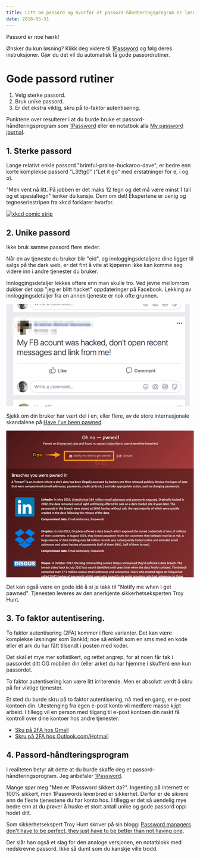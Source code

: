 ```yaml
---
title: Litt om passord og hvorfor et passord-håndteringsprogram er løsningen.
date: 2018-05-31
---
```


Passord er noe hærk!

Ønsker du kun løsning? Klikk deg videre til [1Password](https://1password.com/) og følg deres instruksjoner. Gjør du det vil du automatisk få gode passordrutiner.

# Gode passord rutiner

1.  Velg sterke passord.
2.  Bruk unike passord.
3.  Er det ekstra viktig, skru på to-faktor autentisering.

Punktene over resulterer i at du burde bruke et passord-håndteringsprogram som [1Password](https://1password.com/) eller en notatbok alla [My password journal](http://amzn.to/2DZSDEX).

## 1. Sterke passord

Lange relativt enkle passord "brimful-praise-buckaroo-dave", er bedre enn korte komplekse passord "L3t!tg0" ("Let it go" med erstatninger for e, i og o).

"Men vent nå litt. På jobben er det maks 12 tegn og det må være minst 1 tall og et spesialtegn" tenker du kansje. Dem om det! Ekspertene er uenig og tegneseriestripen fra xkcd forklarer hvorfor.

[![xkcd comic strip](https://imgs.xkcd.com/comics/password_strength.png "Password Strength")](https://xkcd.com/936/)

## 2. Unike passord

Ikke bruk samme passord flere steder.

Når en av tjeneste du bruker blir "eid", og innloggingsdetaljene dine ligger til salgs på the dark web, er det fint å vite at kjøperen ikke kan komme seg videre inn i andre tjenester du bruker.

Innloggingsdetaljer lekkes oftere enn man skulle tro. Ved jevne mellomrom dukker det opp "jeg er blitt hacket" oppdateringer på Facebook. Lekking av innloggingsdetaljer fra en annen tjeneste er nok ofte grunnen.

![Beskjent som er blitt hacket](facebook.png)

Sjekk om din bruker har vært del i en, eller flere, av de store internasjonale skandalene på [Have I've been pawned](https://haveibeenpwned.com/).

![Have I been pawned](password-pawned.png)

Det kan også være en gode idé å si ja takk til "Notify me when I get pawned". Tjenesten leveres av den anerkjente sikkerhetseksperten Troy Hunt.

## 3. To faktor autentisering.

To faktor autentisering (2FA) kommer i flere varianter. Det kan være komplekse løsninger som BankId; noe så enkelt som en sms med en kode eller et ark du har fått tilsendt i posten med koder.

Det skal et mye mer sofistikert, og rettet angrep, for at noen får tak i passordet ditt OG mobilen din (eller arket du har hjemme i skuffen) enn kun passordet.

To faktor autentisering kan være litt irriterende. Men er absolutt verdt å skru på for viktige tjenester.

Et sted du burde skru på to faktor autentisering, nå med en gang, er e-post kontoen din. Utestenging fra egen e-post konto vil medføre masse kjipt arbeid. I tillegg vil en person med tilgang til e-post kontoen din raskt få kontroll over dine kontoer hos andre tjenester.

* [Sku på 2FA hos Gmail](https://support.google.com/accounts/answer/185839)
* [Skru på 2FA hos Outlook.com/Hotmail](https://support.microsoft.com/en-in/help/12408/microsoft-account-about-two-step-verification)

## 4. Passord-håndteringsprogram

I realiteten betyr alt dette at du burde skaffe deg et passord-håndteringsprogram. Jeg anbefaler [1Password](https://1password.com/).

Mange spør meg "Men er 1Password sikkert da?". Ingenting på internett er 100% sikkert, men 1Passwords leverbrød er sikkerhet. Derfor er de sikrere enn de fleste tjenestene du har konto hos. I tillegg er det så uendelig mye bedre enn at du prøver å huske et stort antall unike og gode passord oppi hodet ditt.

Som sikkerhetsekspert Troy Hunt skriver på sin blogg: [Password managers don't have to be perfect, they just have to be better than not having one](https://www.troyhunt.com/password-managers-dont-have-to-be-perfect-they-just-have-to-be-better-than-not-having-one/).

Der slår han også et slag for den analoge versjonen, en notatblokk med nedskrevne passord. Ikke så dumt som du kanskje ville trodd.

